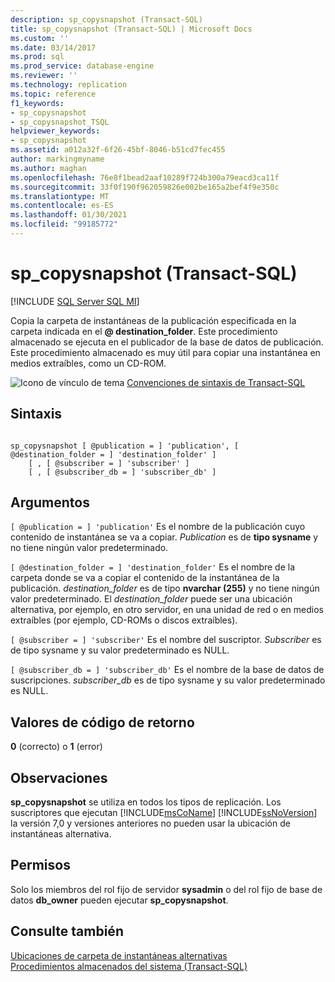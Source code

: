 ```yaml
---
description: sp_copysnapshot (Transact-SQL)
title: sp_copysnapshot (Transact-SQL) | Microsoft Docs
ms.custom: ''
ms.date: 03/14/2017
ms.prod: sql
ms.prod_service: database-engine
ms.reviewer: ''
ms.technology: replication
ms.topic: reference
f1_keywords:
- sp_copysnapshot
- sp_copysnapshot_TSQL
helpviewer_keywords:
- sp_copysnapshot
ms.assetid: a012a32f-6f26-45bf-8046-b51cd7fec455
author: markingmyname
ms.author: maghan
ms.openlocfilehash: 76e8f1bead2aaf10289f724b300a79eacd3ca11f
ms.sourcegitcommit: 33f0f190f962059826e002be165a2bef4f9e350c
ms.translationtype: MT
ms.contentlocale: es-ES
ms.lasthandoff: 01/30/2021
ms.locfileid: "99185772"
---
```

# <a name="sp_copysnapshot-transact-sql"></a>sp_copysnapshot (Transact-SQL)
[!INCLUDE [SQL Server SQL MI](../../includes/applies-to-version/sql-asdbmi.md)]

  Copia la carpeta de instantáneas de la publicación especificada en la carpeta indicada en el **\@ destination_folder**. Este procedimiento almacenado se ejecuta en el publicador de la base de datos de publicación. Este procedimiento almacenado es muy útil para copiar una instantánea en medios extraíbles, como un CD-ROM.  
  
 ![Icono de vínculo de tema](../../database-engine/configure-windows/media/topic-link.gif "Icono de vínculo de tema") [Convenciones de sintaxis de Transact-SQL](../../t-sql/language-elements/transact-sql-syntax-conventions-transact-sql.md)  
  
## <a name="syntax"></a>Sintaxis  
  
```  
  
sp_copysnapshot [ @publication = ] 'publication', [ @destination_folder = ] 'destination_folder' ]  
    [ , [ @subscriber = ] 'subscriber' ]  
    [ , [ @subscriber_db = ] 'subscriber_db' ]  
```  
  
## <a name="arguments"></a>Argumentos  
`[ @publication = ] 'publication'` Es el nombre de la publicación cuyo contenido de instantánea se va a copiar. *Publication* es de **tipo sysname** y no tiene ningún valor predeterminado.  
  
`[ @destination_folder = ] 'destination_folder'` Es el nombre de la carpeta donde se va a copiar el contenido de la instantánea de la publicación. *destination_folder* es de tipo **nvarchar (255)** y no tiene ningún valor predeterminado. El *destination_folder* puede ser una ubicación alternativa, por ejemplo, en otro servidor, en una unidad de red o en medios extraíbles (por ejemplo, CD-ROMs o discos extraíbles).  
  
`[ @subscriber = ] 'subscriber'` Es el nombre del suscriptor. *Subscriber* es de tipo sysname y su valor predeterminado es NULL.  
  
`[ @subscriber_db = ] 'subscriber_db'` Es el nombre de la base de datos de suscripciones. *subscriber_db* es de tipo sysname y su valor predeterminado es NULL.  
  
## <a name="return-code-values"></a>Valores de código de retorno  
 **0** (correcto) o **1** (error)  
  
## <a name="remarks"></a>Observaciones  
 **sp_copysnapshot** se utiliza en todos los tipos de replicación. Los suscriptores que ejecutan [!INCLUDE[msCoName](../../includes/msconame-md.md)] [!INCLUDE[ssNoVersion](../../includes/ssnoversion-md.md)] la versión 7,0 y versiones anteriores no pueden usar la ubicación de instantáneas alternativa.  
  
## <a name="permissions"></a>Permisos  
 Solo los miembros del rol fijo de servidor **sysadmin** o del rol fijo de base de datos **db_owner** pueden ejecutar **sp_copysnapshot**.  
  
## <a name="see-also"></a>Consulte también  
 [Ubicaciones de carpeta de instantáneas alternativas](../../relational-databases/replication/snapshot-options.md)   
 [Procedimientos almacenados del sistema &#40;Transact-SQL&#41;](../../relational-databases/system-stored-procedures/system-stored-procedures-transact-sql.md)  
  
  
